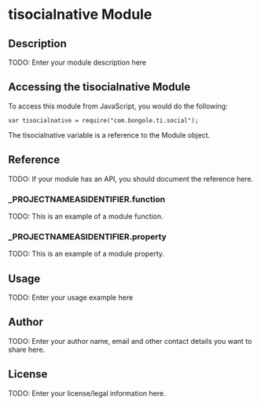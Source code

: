 # tisocialnative Module

## Description

TODO: Enter your module description here

## Accessing the tisocialnative Module

To access this module from JavaScript, you would do the following:

	var tisocialnative = require("com.bongole.ti.social");

The tisocialnative variable is a reference to the Module object.	

## Reference

TODO: If your module has an API, you should document
the reference here.

### ___PROJECTNAMEASIDENTIFIER__.function

TODO: This is an example of a module function.

### ___PROJECTNAMEASIDENTIFIER__.property

TODO: This is an example of a module property.

## Usage

TODO: Enter your usage example here

## Author

TODO: Enter your author name, email and other contact
details you want to share here. 

## License

TODO: Enter your license/legal information here.
